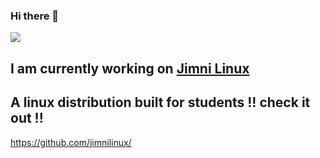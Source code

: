 ### Hi there 👋
![](https://komarev.com/ghpvc/?username=annie-n3)

## I am currently working on [Jimni Linux](https://github.com/jimnilinux/)

## A linux distribution built for students !! check it out !!

https://github.com/jimnilinux/
